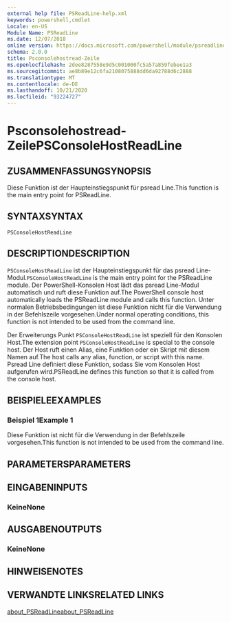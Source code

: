 ```yaml
---
external help file: PSReadLine-help.xml
keywords: powershell,cmdlet
Locale: en-US
Module Name: PSReadLine
ms.date: 12/07/2018
online version: https://docs.microsoft.com/powershell/module/psreadline/psconsolehostreadline?view=powershell-5.1&WT.mc_id=ps-gethelp
schema: 2.0.0
title: Psconsolehostread-Zeile
ms.openlocfilehash: 2dee8287558e9d5c001000fc5a57a859febee1a3
ms.sourcegitcommit: ae8b89e12c6fa2108075888dd6da92788d6c2888
ms.translationtype: MT
ms.contentlocale: de-DE
ms.lasthandoff: 10/21/2020
ms.locfileid: "93224727"
---
```

# <span data-ttu-id="dc3f0-103">Psconsolehostread-Zeile</span><span class="sxs-lookup"><span data-stu-id="dc3f0-103">PSConsoleHostReadLine</span></span>

## <span data-ttu-id="dc3f0-104">ZUSAMMENFASSUNG</span><span class="sxs-lookup"><span data-stu-id="dc3f0-104">SYNOPSIS</span></span>
<span data-ttu-id="dc3f0-105">Diese Funktion ist der Haupteinstiegspunkt für psread Line.</span><span class="sxs-lookup"><span data-stu-id="dc3f0-105">This function is the main entry point for PSReadLine.</span></span>

## <span data-ttu-id="dc3f0-106">SYNTAX</span><span class="sxs-lookup"><span data-stu-id="dc3f0-106">SYNTAX</span></span>

```
PSConsoleHostReadLine
```

## <span data-ttu-id="dc3f0-107">DESCRIPTION</span><span class="sxs-lookup"><span data-stu-id="dc3f0-107">DESCRIPTION</span></span>

<span data-ttu-id="dc3f0-108">`PSConsoleHostReadLine` ist der Haupteinstiegspunkt für das psread Line-Modul.</span><span class="sxs-lookup"><span data-stu-id="dc3f0-108">`PSConsoleHostReadLine` is the main entry point for the PSReadLine module.</span></span> <span data-ttu-id="dc3f0-109">Der PowerShell-Konsolen Host lädt das psread Line-Modul automatisch und ruft diese Funktion auf.</span><span class="sxs-lookup"><span data-stu-id="dc3f0-109">The PowerShell console host automatically loads the PSReadLine module and calls this function.</span></span> <span data-ttu-id="dc3f0-110">Unter normalen Betriebsbedingungen ist diese Funktion nicht für die Verwendung in der Befehlszeile vorgesehen.</span><span class="sxs-lookup"><span data-stu-id="dc3f0-110">Under normal operating conditions, this function is not intended to be used from the command line.</span></span>

<span data-ttu-id="dc3f0-111">Der Erweiterungs Punkt `PSConsoleHostReadLine` ist speziell für den Konsolen Host.</span><span class="sxs-lookup"><span data-stu-id="dc3f0-111">The extension point `PSConsoleHostReadLine` is special to the console host.</span></span> <span data-ttu-id="dc3f0-112">Der Host ruft einen Alias, eine Funktion oder ein Skript mit diesem Namen auf.</span><span class="sxs-lookup"><span data-stu-id="dc3f0-112">The host calls any alias, function, or script with this name.</span></span> <span data-ttu-id="dc3f0-113">Psread Line definiert diese Funktion, sodass Sie vom Konsolen Host aufgerufen wird.</span><span class="sxs-lookup"><span data-stu-id="dc3f0-113">PSReadLine defines this function so that it is called from the console host.</span></span>

## <span data-ttu-id="dc3f0-114">BEISPIELE</span><span class="sxs-lookup"><span data-stu-id="dc3f0-114">EXAMPLES</span></span>

### <span data-ttu-id="dc3f0-115">Beispiel 1</span><span class="sxs-lookup"><span data-stu-id="dc3f0-115">Example 1</span></span>

<span data-ttu-id="dc3f0-116">Diese Funktion ist nicht für die Verwendung in der Befehlszeile vorgesehen.</span><span class="sxs-lookup"><span data-stu-id="dc3f0-116">This function is not intended to be used from the command line.</span></span>

## <span data-ttu-id="dc3f0-117">PARAMETERS</span><span class="sxs-lookup"><span data-stu-id="dc3f0-117">PARAMETERS</span></span>

## <span data-ttu-id="dc3f0-118">EINGABEN</span><span class="sxs-lookup"><span data-stu-id="dc3f0-118">INPUTS</span></span>

### <span data-ttu-id="dc3f0-119">Keine</span><span class="sxs-lookup"><span data-stu-id="dc3f0-119">None</span></span>

## <span data-ttu-id="dc3f0-120">AUSGABEN</span><span class="sxs-lookup"><span data-stu-id="dc3f0-120">OUTPUTS</span></span>

### <span data-ttu-id="dc3f0-121">Keine</span><span class="sxs-lookup"><span data-stu-id="dc3f0-121">None</span></span>

## <span data-ttu-id="dc3f0-122">HINWEISE</span><span class="sxs-lookup"><span data-stu-id="dc3f0-122">NOTES</span></span>

## <span data-ttu-id="dc3f0-123">VERWANDTE LINKS</span><span class="sxs-lookup"><span data-stu-id="dc3f0-123">RELATED LINKS</span></span>

[<span data-ttu-id="dc3f0-124">about_PSReadLine</span><span class="sxs-lookup"><span data-stu-id="dc3f0-124">about_PSReadLine</span></span>](./About/about_PSReadLine.md)
